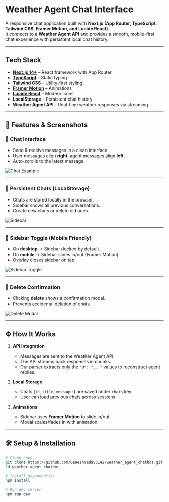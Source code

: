 # Weather Agent Chat Interface

A responsive chat application built with **Next.js (App Router, TypeScript, Tailwind CSS, Framer Motion, and Lucide React)**.  
It connects to a **Weather Agent API** and provides a smooth, mobile-first chat experience with persistent local chat history.

---

##  Tech Stack

- **[Next.js 14+](https://nextjs.org/)** – React framework with App Router
- **[TypeScript](https://www.typescriptlang.org/)** – Static typing
- **[Tailwind CSS](https://tailwindcss.com/)** – Utility-first styling
- **[Framer Motion](https://www.framer.com/motion/)** – Animations
- **[Lucide React](https://lucide.dev/)** – Modern icons
- **LocalStorage** – Persistent chat history
- **Weather Agent API** – Real-time weather responses via streaming

---

## 📸 Features & Screenshots

### 🔹 Chat Interface
- Send & receive messages in a clean interface.
- User messages align **right**, agent messages align **left**.
- Auto-scrolls to the latest message.

![Chat Example](./public/screen1.png)

---

### 🔹 Persistent Chats (LocalStorage)
- Chats are stored locally in the browser.
- Sidebar shows all previous conversations.
- Create new chats or delete old ones.

![Sidebar](./public/screen2.png)

---

### 🔹 Sidebar Toggle (Mobile Friendly)
- On **desktop** → Sidebar docked by default.
- On **mobile** → Sidebar slides in/out (Framer Motion).
- Overlay closes sidebar on tap.

![Sidebar Toggle](./public/screen3.png)


---

### 🔹 Delete Confirmation
- Clicking **delete** shows a confirmation modal.
- Prevents accidental deletion of chats.

![Delete Modal](./public/screen4.png)

---

## ⚙️ How It Works

1. **API Integration**
   - Messages are sent to the Weather Agent API.
   - The API streams back responses in chunks.
   - Our parser extracts only the `"0": "..."` values to reconstruct agent replies.

2. **Local Storage**
   - Chats (`id`, `title`, `messages`) are saved under `chats` key.
   - User can load previous chats across sessions.

3. **Animations**
   - Sidebar uses **Framer Motion** to slide in/out.
   - Modal scales/fades in with animation.

---

## 🛠️ Setup & Installation

```bash
# Clone repo
git clone https://github.com/GaneshYadav3142/weather_agent_chatbot.git
cd weather_agent_chatbot

# Install dependencies
npm install

# Run dev server
npm run dev

